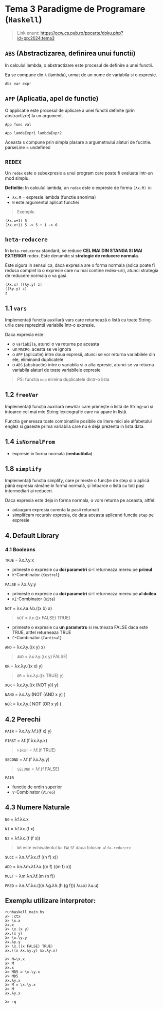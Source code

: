 # Tema 3 Paradigme de Programare (`Haskell`)
> Link enunt: https://ocw.cs.pub.ro/ppcarte/doku.php?id=pp:2024:tema3


## `ABS` (Abstractizarea, definirea unui functii)
In calculul lambda, o abstractizare este procesul de definire
a unei functii.

Ea se compune din `λ` (lambda), urmat de un nume de variabila si o expresie.

`Abs var expr`



## `APP` (Aplicatia, apel de functie)
O applicatie este procesul de aplicare a unei functii definite
(prin abstractizre) la un argument.

`App func val`

`App lamdaExpr1 lambdaExpr2`

Aceasta s compune prin simpla plasare a argumetnului alaturi de fucntie.
parseLine = undefined



## `REDEX`
Un `redex` este o subexpresie a unui program care poate fi evaluata intr-un mod simplu.

**Definitie**: In calculul lambda, un `redex` este o expresie de forma `(λx.M) N`:
- `λx.M` = expresie lambda (functie anonima)
- `N` este argumentul aplicat functiei


> Exemplu
```
(λx.x+1) 5
(λx.x+1) 5 -> 5 + 1 -> 6
```


## `beta-reducere`
In `beta-reducerea` standard, se reduce **CEL MAI DIN STANGA SI MAI EXTERIOR** redex.
Este denumite si **strategie de reducere normala**.

Este sigura in sensul ca, daca expresia are o forma normala
(adica poate fi redusa complet la o expresie care nu mai contine redex-uri),
atunci strategia de reducere normala o va gasi.

```
(λx.x) ((λy.y) z)
((λy.y) z)
z
```





## 1.1 `vars`
Implementați funcția auxiliară vars care returnează o listă cu toate String-urile care reprezintă variabile într-o expresie.


Daca expresia este:
- o `variabila`, atunci o va returna pe aceasta
- un `MACRO`, acesta se ve ignora
- o `APP` (aplicatie) intre doua expresii, atunci se vor returna variabilele din ele, eliminand duplicatele
- o `ABS` (abstractie) intre o variabila si o alta epresie, atunci se va returna variabila alaturi de toate variabilele expresie

> PS: functia `nub` elimina duplicatele dintr-o lista


## 1.2 `freeVar`
Implementați funcția auxiliară newVar care primește o listă de String-uri și intoarce cel mai mic String lexicografic care nu apare în listă.

Functia genereaza toate combinatiile posibile
de litere mici ale alfabetului englez
si gaseste prima variabila care nu e deja prezenta in lista data.



## 1.4 `isNormalFrom`
- expresie in forma normala (**ireductibila**)



## 1.8 `simplify`
Implementați funcția simplify, care primeste o funcție de step și o aplică până expresia rămâne în formă normală, și întoarce o listă cu toți pași intermediari ai reduceri.


Daca expresia este deja in forma normala, o vom returna pe aceasta,
altfel:
- adaugam expresia curenta la pasii returnati
- simplifcam recursiv expresia, de data aceasta aplicand functia `step` pe expresie


## 4. Default Library

### 4.1 Booleans

`TRUE` = λx.λy.x
- primeste o expresie cu **doi parametri** si-l returneaza mereu pe **primul**
- `K`-Combinator (`Kestrel`)

`FALSE` = λx.λy.y
- primeste o expresie cu **doi parametri** si-l returneaza mereu pe **al doilea**
- `KI`-Combinator (`Kite`)


`NOT` = λx.λa.λb.((x b) a)
> `NOT` = λx.((x FALSE) TRUE)

- primeste o expresie cu **un parametru** si reutneaza FALSE daca este TRUE, altfel returneaza TRUE
- `C`-Combinator (`Cardinal`)


`AND` = λx.λy.((x y) x)
> `AND` = λx.λy.((x y) FALSE)



`OR` = λx.λy.((x x) y)
> `OR` = λx.λy.((x TRUE) y)

`XOR` = λx.λy.((x (NOT y)) y)

`NAND` = λx.λy.(NOT (AND x y) )

`NOR` = λx.λy.( NOT (OR x y) )



## 4.2 Perechi
`PAIR` = λx.λy.λf.((f x) y)

`FIRST` = λf.(f λx.λy.x)

> `FIRST` = λf.(f TRUE)

`SECOND` = λf.(f λx.λy.y)

> `SECOND` = λf.(f FALSE)



`PAIR`
- functie de ordin superior
- `V`-Combinator (`Vireo`)

## 4.3 Numere Naturale
`N0` = λf.λx.x

`N1` = λf.λx.(f x)

`N2` = λf.λx.(f (f x))

> `N0` este echivalentul lui `FALSE`
> daca folosim `alfa-reducere`

`SUCC` = λn.λf.λx.(f ((n f) x))

`ADD` = λn.λm.λf.λx.((n f) ((m f) x))

`MULT` = λm.λn.λf.(m (n f))

`PRED` =  λn.λf.λx.(((n λg.λh.(h (g f))) λu.x) λu.u)

## Exemplu utilizare interpretor:
```
runhaskell main.hs
λ> :ctx
λ> \x.x
λx.x
λ> \x.(x y)
λx.(x y)
λ> \x.\y.y
λx.λy.y
λ> \x.((x FALSE) TRUE)
λx.((x λx.λy.y) λx.λy.x)

λ> M=\x.x
λ> M
λx.x
λ> MD5 = \x.\y.x
λ> MD5
λx.λy.x
λ> M = \x.\y.x
λ> M
λx.λy.x

λ> :q
```
